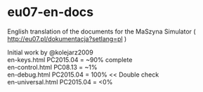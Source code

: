 # eu07-en-docs
English translation of the documents for the MaSzyna Simulator ( http://eu07.pl/dokumentacja?setlang=pl )

Initial work by @kolejarz2009
<br>
en-keys.html PC2015.04 = ~90% complete <br>
en-control.html PC08.13 = ~1% <br>
en-debug.html PC2015.04 = 100%   << Double check <br>
en-universal.html PC2015.04 = <0%
